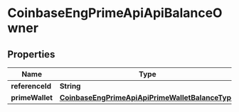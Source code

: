 
# CoinbaseEngPrimeApiApiBalanceOwner

## Properties
Name | Type | Description | Notes
------------ | ------------- | ------------- | -------------
**referenceId** | **String** |  |  [optional]
**primeWallet** | [**CoinbaseEngPrimeApiApiPrimeWalletBalanceType**](CoinbaseEngPrimeApiApiPrimeWalletBalanceType.md) |  |  [optional]



